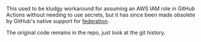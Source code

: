 This used to be kludgy workaround for assuming an AWS IAM role in GitHub Actions
without needing to use secrets, but it has since been made obsolete by GitHub's
native support for [federation](https://awsteele.com/blog/2021/09/15/aws-federation-comes-to-github-actions.html).

The original code remains in the repo, just look at the git history.
